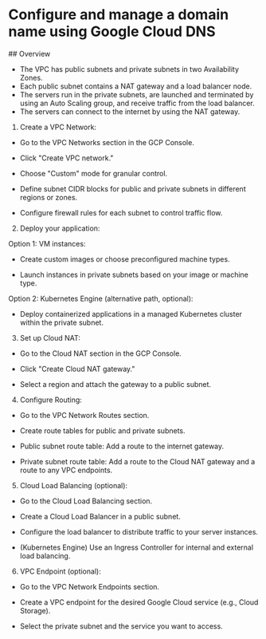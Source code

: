 # Configure and manage a domain name using Google Cloud DNS

## Overview

- The VPC has public subnets and private subnets in two Availability Zones.
- Each public subnet contains a NAT gateway and a load balancer node.
- The servers run in the private subnets, are launched and terminated by using an Auto Scaling group, and receive traffic from the load balancer.
- The servers can connect to the internet by using the NAT gateway.

1. Create a VPC Network:

- Go to the VPC Networks section in the GCP Console.

- Click "Create VPC network."

- Choose "Custom" mode for granular control.

- Define subnet CIDR blocks for public and private subnets in different regions or zones.

- Configure firewall rules for each subnet to control traffic flow.

2. Deploy your application:

Option 1: VM instances:

- Create custom images or choose preconfigured machine types.

- Launch instances in private subnets based on your image or machine type.

Option 2: Kubernetes Engine (alternative path, optional):

- Deploy containerized applications in a managed Kubernetes cluster within the private subnet.

3. Set up Cloud NAT:

- Go to the Cloud NAT section in the GCP Console.

- Click "Create Cloud NAT gateway."

- Select a region and attach the gateway to a public subnet.

4. Configure Routing:

- Go to the VPC Network Routes section.

- Create route tables for public and private subnets.

- Public subnet route table: Add a route to the internet gateway.

- Private subnet route table: Add a route to the Cloud NAT gateway and a route to any VPC endpoints.

5. Cloud Load Balancing (optional):

- Go to the Cloud Load Balancing section.

- Create a Cloud Load Balancer in a public subnet.

- Configure the load balancer to distribute traffic to your server instances.

- (Kubernetes Engine) Use an Ingress Controller for internal and external load balancing.

6. VPC Endpoint (optional):

- Go to the VPC Network Endpoints section.

- Create a VPC endpoint for the desired Google Cloud service (e.g., Cloud Storage).

- Select the private subnet and the service you want to access.
